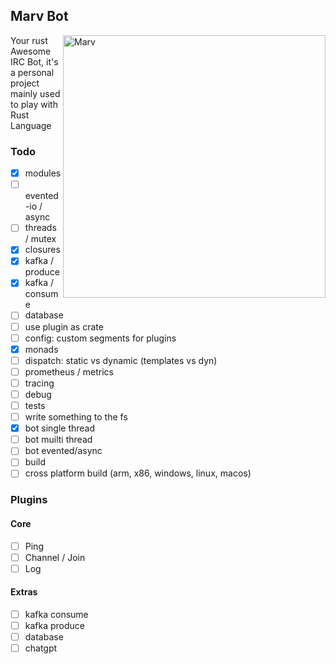 ## Marv Bot

<img src="https://i.pinimg.com/474x/c4/db/8d/c4db8d7643fcd1319b918397c57cfebc.jpg"
 alt="Marv" title="The man himself" align="right" height="420px" />

Your rust Awesome IRC Bot, it's a personal project mainly used to play with Rust Language

### Todo

- [x] modules
- [ ] evented-io / async
- [ ] threads / mutex
- [x] closures
- [x] kafka / produce
- [x] kafka / consume
- [ ] database
- [ ] use plugin as crate
- [ ] config: custom segments for plugins
- [x] monads
- [ ] dispatch: static vs dynamic (templates vs dyn)
- [ ] prometheus / metrics
- [ ] tracing
- [ ] debug
- [ ] tests
- [ ] write something to the fs
- [x] bot single thread
- [ ] bot muilti thread
- [ ] bot evented/async
- [ ] build
- [ ] cross platform build (arm, x86, windows, linux, macos)

### Plugins

#### Core

- [ ] Ping
- [ ] Channel / Join
- [ ] Log

#### Extras

- [ ] kafka consume
- [ ] kafka produce
- [ ] database
- [ ] chatgpt
